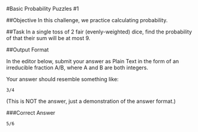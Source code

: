 #Basic Probability Puzzles #1

##Objective 
In this challenge, we practice calculating probability.

##Task 
In a single toss of 2 fair (evenly-weighted) dice, find the probability of that their sum will be at most 9.

##Output Format

In the editor below, submit your answer as Plain Text in the form of an irreducible fraction A/B, where A and B are both integers.

Your answer should resemble something like:

```
3/4  
```
(This is NOT the answer, just a demonstration of the answer format.)

###Correct Answer

```
5/6  
```

